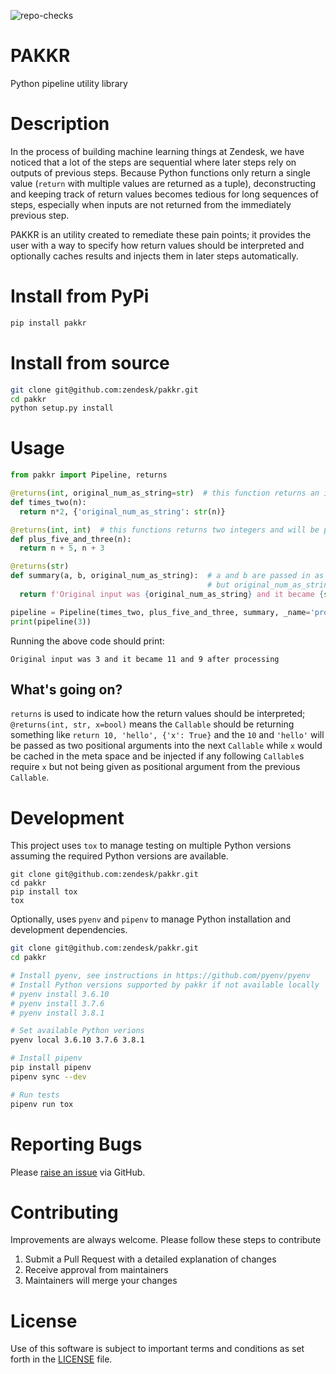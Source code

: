 ![repo-checks](https://github.com/zendesk/pakkr/workflows/repo-checks/badge.svg)
# PAKKR
Python pipeline utility library

# Description
In the process of building machine learning things at Zendesk, we have noticed that a lot of the steps are sequential where later steps rely on outputs of previous steps. Because Python functions only return a single value (`return` with multiple values are returned as a tuple), deconstructing and keeping track of return values becomes tedious for long sequences of steps, especially when inputs are not returned from the immediately previous step.

PAKKR is an utility created to remediate these pain points; it provides the user with a way to specify how return values should be interpreted and optionally caches results and injects them in later steps automatically.

# Install from PyPi
```bash
pip install pakkr
```

# Install from source
```bash
git clone git@github.com:zendesk/pakkr.git
cd pakkr
python setup.py install
```

# Usage
```python
from pakkr import Pipeline, returns

@returns(int, original_num_as_string=str)  # this function returns an integer and insert original_num_as_string into the meta cache
def times_two(n):
  return n*2, {'original_num_as_string': str(n)}

@returns(int, int)  # this functions returns two integers and will be passed on as two arguments
def plus_five_and_three(n):
  return n + 5, n + 3

@returns(str)
def summary(a, b, original_num_as_string):  # a and b are passed in as positional arguments,
                                            # but original_num_as_string would be injected from the meta cache
  return f'Original input was {original_num_as_string} and it became {str(a)} and {str(b)} after processing'

pipeline = Pipeline(times_two, plus_five_and_three, summary, _name='process_int')
print(pipeline(3))
```
Running the above code should print:
```
Original input was 3 and it became 11 and 9 after processing
```

## What's going on?
`returns` is used to indicate how the return values should be interpreted; `@returns(int, str, x=bool)` means the `Callable` should be returning something like `return 10, 'hello', {'x': True}` and the `10` and `'hello'` will be passed as two positional arguments into the next `Callable` while `x` would be cached in the meta space and be injected if any following `Callable`s require `x` but not being given as positional argument from the previous `Callable`.


# Development
This project uses `tox` to manage testing on multiple Python versions assuming the required Python versions are available.
```
git clone git@github.com:zendesk/pakkr.git
cd pakkr
pip install tox
tox
```

Optionally, uses `pyenv` and `pipenv` to manage Python installation and development dependencies.
```bash
git clone git@github.com:zendesk/pakkr.git
cd pakkr

# Install pyenv, see instructions in https://github.com/pyenv/pyenv
# Install Python versions supported by pakkr if not available locally
# pyenv install 3.6.10
# pyenv install 3.7.6
# pyenv install 3.8.1

# Set available Python verions
pyenv local 3.6.10 3.7.6 3.8.1

# Install pipenv
pip install pipenv
pipenv sync --dev

# Run tests
pipenv run tox
```

# Reporting Bugs
Please [raise an issue](https://github.com/zendesk/pakkr/issues/new) via GitHub.


# Contributing
Improvements are always welcome. Please follow these steps to contribute

1. Submit a Pull Request with a detailed explanation of changes
2. Receive approval from maintainers
3. Maintainers will merge your changes

# License
Use of this software is subject to important terms and conditions as set forth in the [LICENSE](LICENSE) file.
